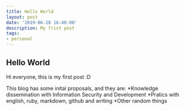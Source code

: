 ```yaml
---
title: Hello World
layout: post 
date: '2019-06-28 16:40:00'
description: My frist post
tags:
- personal
---
```


## Hello World

Hi everyone, this is my first post :D

This blog has some inital proposals, and they are:
*Knowledge dissemination with Information Security and Development
*Pratics with english, ruby, markdown, github and writing
*Other random things